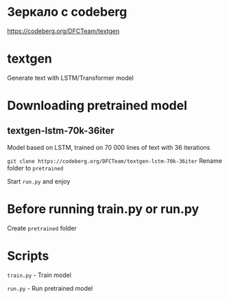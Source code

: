 # Зеркало с codeberg
https://codeberg.org/DFCTeam/textgen


# textgen
Generate text with LSTM/Transformer model

# Downloading pretrained model
## textgen-lstm-70k-36iter
Model based on LSTM, trained on 70 000 lines of text with 36 iterations

``git clone https://codeberg.org/DFCTeam/textgen-lstm-70k-36iter``
Rename folder to ``pretrained``

Start ``run.py`` and enjoy

# Before running train.py or run.py
Create ``pretrained`` folder

# Scripts
``train.py`` - Train model

``run.py`` - Run pretrained model
